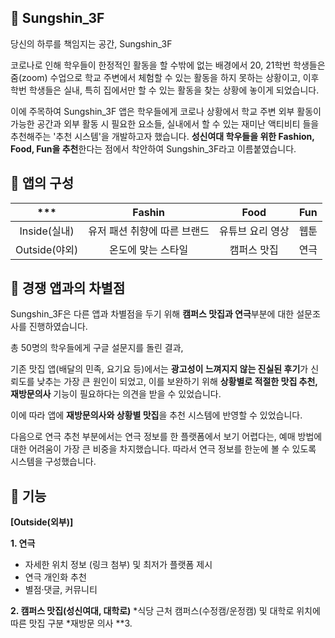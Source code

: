 ## 🎫 Sungshin_3F
당신의 하루를 책임지는 공간, Sungshin_3F

코로나로 인해 학우들이 한정적인 활동을 할 수밖에 없는 배경에서 20, 21학번 학생들은 줌(zoom) 수업으로 학교 주변에서 체험할 수 있는 활동을 하지 못하는 상황이고, 이후 학번 학생들은 실내, 특히 집에서만 할 수 있는 활동을 찾는 상황에 놓이게 되었습니다. 

이에 주목하여 Sungshin_3F 앱은 학우들에게 코로나 상황에서 학교 주변 외부 활동이 가능한 공간과 외부 활동 시 필요한 요소들, 실내에서 할 수 있는 재미난 액티비티 들을 추천해주는 '추천 시스템'을 개발하고자 했습니다. **성신여대 학우들을 위한 Fashion, Food, Fun을 추천**한다는 점에서 착안하여 Sungshin_3F라고 이름붙였습니다.

## 🍊 앱의 구성
|***|Fashin|Food|Fun|
|:---:|:---:|:---:|:---:|
|Inside(실내)|유저 패션 취향에 따른 브랜드|유튜브 요리 영상|웹툰|
|Outside(야외)|온도에 맞는 스타일|캠퍼스 맛집|연극|

## 🍊 경쟁 앱과의 차별점
Sungshin_3F은 다른 앱과 차별점을 두기 위해 **캠퍼스 맛집과 연극**부분에 대한 설문조사를 진행하였습니다.

총 50명의 학우들에게 구글 설문지를 돌린 결과,

기존 맛집 앱(배달의 민족, 요기요 등)에서는 **광고성이 느껴지지 않는 진실된 후기**가 신뢰도를 낮추는 가장 큰 원인이 되었고, 이를 보완하기 위해 **상황별로 적절한 맛집 추천, 재방문의사** 기능이 필요하다는 의견을 받을 수 있었습니다.

이에 따라 앱에 **재방문의사와 상황별 맛집**을 추천 시스템에 반영할 수 있었습니다.

다음으로 연극 추천 부분에서는 연극 정보를 한 플랫폼에서 보기 어렵다는, 예매 방법에 대한 어려움이 가장 큰 비중을 차지했습니다. 따라서 연극 정보를 한눈에 볼 수 있도록 시스템을 구성했습니다.

## 🍊 기능
**[Outside(외부)]**


**1. 연극**
   * 자세한 위치 정보 (링크 첨부) 및 최저가 플랫폼 제시
   * 연극 개인화 추천
   * 별점·댓글, 커뮤니티

**2. 캠퍼스 맛집(성신여대, 대학로)**
   *식당 근처 캠퍼스(수정캠/운정캠) 및 대학로 위치에 따른 맛집 구분 
   *재방문 의사
**3.
